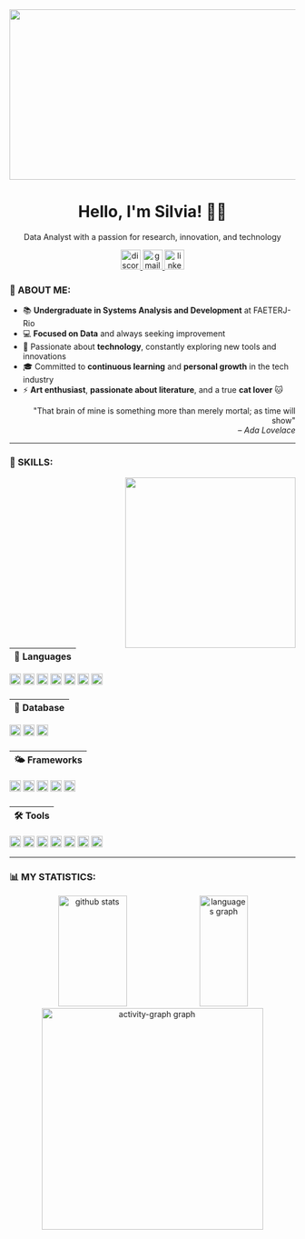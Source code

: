 <div align="center">
  <img height="300" width="700" src="https://i.pinimg.com/originals/b1/5b/d5/b15bd596014d9d9310e59b07b85da550.gif" />
</div>


<h1 align="center">Hello, I'm Silvia! 👨‍💻</h1>
<p align="center">Data Analyst with a passion for research, innovation, and technology</p>


<div align="center">
  <a href="https://discord.com/channels/chaoticm1nd" target="_blank">
    <img src="https://img.shields.io/static/v1?message=Discord&logo=discord&label=&color=7289DA&logoColor=white&labelColor=&style=for-the-badge" height="35" alt="discord logo" />
  </a>
  <a href="mailto:silviasoliveira20@gmail.com" target="_blank">
    <img src="https://img.shields.io/static/v1?message=Gmail&logo=gmail&label=&color=D14836&logoColor=white&labelColor=&style=for-the-badge" height="35" alt="gmail logo" />
  </a>
  <a href="https://www.linkedin.com/in/silviaso1/" target="_blank">
    <img src="https://img.shields.io/static/v1?message=LinkedIn&logo=linkedin&label=&color=0077B5&logoColor=white&labelColor=&style=for-the-badge" height="35" alt="linkedin logo" />
  </a>
</div>




### 🚀 ABOUT ME:

- 📚 **Undergraduate in Systems Analysis and Development** at FAETERJ-Rio
- 💻 **Focused on Data** and always seeking improvement
- 🚀 Passionate about **technology**, constantly exploring new tools and innovations
- 🎓 Committed to **continuous learning** and **personal growth** in the tech industry
- ⚡ **Art enthusiast**, **passionate about literature**, and a true **cat lover** 🐱

<div align="right">
   <p>"That brain of mine is something more than merely mortal; as time will show"<br>– <i>Ada Lovelace</i></p>
</div>




---
 ### 🌟 SKILLS:

<img src="https://i.pinimg.com/originals/4e/fa/f3/4efaf376b6f3d8e038284fe3da6703e9.gif" align="right" height="300" >

<div style="style="display: flex; justify-content: space-between; align-items: center; width: 100%;">
  <!-- Lista das stacks à esquerda -->
  <div style="max-width: 50%;">
   
|🌠 Languages|
|---|
  <img src="https://img.shields.io/badge/HTML5-E34F26?logo=html5&logoColor=white&style=for-the-badge" height="20" alt="html5 logo"  />
  <img src="https://img.shields.io/badge/CSS3-1572B6?logo=css3&logoColor=white&style=for-the-badge" height="20" alt="css3 logo"  />
  <img src="https://img.shields.io/badge/Sass-CC6699?logo=sass&logoColor=black&style=for-the-badge" height="20" alt="sass logo"  />
  <img src="https://img.shields.io/badge/JavaScript-F7DF1E?logo=javascript&logoColor=black&style=for-the-badge" height="20" alt="javascript logo"  />
  <img src="https://img.shields.io/badge/Python-3776AB?logo=python&logoColor=white&style=for-the-badge" height="20" alt="python logo"  />
  <img src="https://img.shields.io/badge/C-A8B9CC?logo=c&logoColor=black&style=for-the-badge" height="20" alt="c logo"  />
  <img src="https://img.shields.io/badge/Java-ED8B00?style=for-the-badge&logo=openjdk&logoColor=white" height="20" alt="java logo"  />
</div>

###

|🌙 Database|
|---|
<div align="left">
 <img src="https://img.shields.io/badge/MySQL-4479A1?logo=mysql&logoColor=white&style=for-the-badge" height="20" alt="mysql logo"  />
  
  <img src="https://img.shields.io/badge/PostgreSQL-4169E1?logo=postgresql&logoColor=white&style=for-the-badge" height="20" alt="postgresql logo"  />
  
  <img src="https://img.shields.io/badge/Oracle-F80000?logo=oracle&logoColor=white&style=for-the-badge" height="20" alt="oracle logo"  />
</div>

###
|🌤️ Frameworks|
|---|

<div align="left">
  <img src="https://img.shields.io/badge/Node.js-339933?logo=nodedotjs&logoColor=white&style=for-the-badge" height="20" alt="nodejs logo"  />
  
  <img src="https://img.shields.io/badge/React-61DAFB?logo=react&logoColor=black&style=for-the-badge" height="20" alt="react logo"  />
  
  <img src="https://img.shields.io/badge/jQuery-0769AD?logo=jquery&logoColor=white&style=for-the-badge" height="20" alt="jquery logo"  />
  
  <img src="https://img.shields.io/badge/Bootstrap-7952B3?logo=bootstrap&logoColor=white&style=for-the-badge" height="20" alt="bootstrap logo"  />
  
  <img src="https://img.shields.io/badge/Tailwind CSS-06B6D4?logo=tailwindcss&logoColor=black&style=for-the-badge" height="20" alt="tailwindcss logo"  />

</div>

###
|🛠️ Tools|
|---|

<div align="left">
 <img src="https://img.shields.io/badge/Visual Studio Code-007ACC?logo=visualstudiocode&logoColor=white&style=for-the-badge" height="20" alt="vscode logo"  />
  <img src="https://img.shields.io/badge/Jupyter-F37626?logo=jupyter&logoColor=black&style=for-the-badge" height="20" alt="jupyter logo"  />
  <img src="https://img.shields.io/badge/PyCharm-000000?logo=pycharm&logoColor=white&style=for-the-badge" height="20" alt="pycharm logo"  />
  <img src="https://img.shields.io/badge/IntelliJ IDEA-000000?logo=intellijidea&logoColor=white&style=for-the-badge" height="20" alt="intellij logo"  />
  <img src="https://img.shields.io/badge/Slack-4A154B?logo=slack&logoColor=white&style=for-the-badge" height="20" alt="slack logo"  />
  <img src="https://img.shields.io/badge/Trello-0052CC?logo=trello&logoColor=white&style=for-the-badge" height="20" alt="trello logo"  />
  <img src="https://img.shields.io/badge/Figma-F24E1E?logo=figma&logoColor=white&style=for-the-badge" height="20" alt="figma logo"  />



</div>


  </div>


---

### 📊 MY STATISTICS:

<div align="center">  
  <img width="49%" height="195px" src="https://github-readme-stats.vercel.app/api?username=silviaso1&show_icons=true&count_private=true&hide_border=true&title_color=58A6FF&icon_color=58A6FF&text_color=c9d1d9&bg_color=0d1117" alt="github stats" /> 
  
   <img width="41%" height="195px" src="https://github-readme-stats.vercel.app/api/top-langs?username=silviaso1&locale=en&hide_title=false&layout=compact&card_width=320&langs_count=10&hide_border=true&title_color=58A6FF&text_color=58A6FF&bg_color=0d1117" alt="languages graph"  />

   
  <img src="https://github-readme-activity-graph.vercel.app/graph?username=silviaso1&radius=16&theme=react&area=true&order=5&hide_border=true&title_color=58A6FF&text_color=58A6FF&bg_color=0d1117" height="390" alt="activity-graph graph" /> 
</div>

